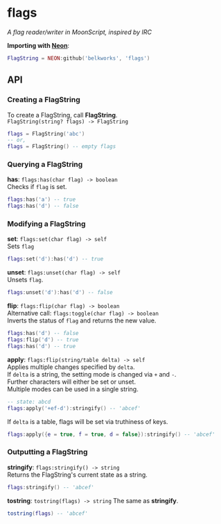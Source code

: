 

# flags
*A flag reader/writer in MoonScript, inspired by IRC*

**Importing with [Neon](https://github.com/Belkworks/NEON)**:
```lua
FlagString = NEON:github('belkworks', 'flags')
```

## API

### Creating a FlagString

To create a FlagString, call **FlagString**.  
`FlagString(string? flags) -> FlagString`
```lua
flags = FlagString('abc')
-- or,
flags = FlagString() -- empty flags
```

### Querying a FlagString

**has**: `flags:has(char flag) -> boolean`  
Checks if `flag` is set.
```lua
flags:has('a') -- true
flags:has('d') -- false
```

### Modifying a FlagString

**set**: `flags:set(char flag) -> self`  
Sets `flag`
```lua
flags:set('d'):has('d') -- true
```

**unset**: `flags:unset(char flag) -> self`  
Unsets `flag`.
```lua
flags:unset('d'):has('d') -- false
```

**flip**: `flags:flip(char flag) -> boolean`  
Alternative call: `flags:toggle(char flag) -> boolean`  
Inverts the status of `flag` and returns the new value.
```lua
flags:has('d') -- false
flags:flip('d') -- true
flags:has('d') -- true
```

**apply**: `flags:flip(string/table delta) -> self`  
Applies multiple changes specified by `delta`.  
If `delta` is a string, the setting mode is changed via `+` and `-`.  
Further characters will either be set or unset.  
Multiple modes can be used in a single string.
```lua
-- state: abcd
flags:apply('+ef-d'):stringify() -- 'abcef'
```
If `delta` is a table, flags will be set via truthiness of keys.
```lua
flags:apply({e = true, f = true, d = false}):stringify() -- 'abcef'
```

### Outputting a FlagString

**stringify**: `flags:stringify() -> string`  
Returns the FlagString's current state as a string.
```lua
flags:stringify() -- 'abcef'
```

**tostring**: `tostring(flags) -> string`
The same as **stringify**.
```lua
tostring(flags) -- 'abcef'
```
